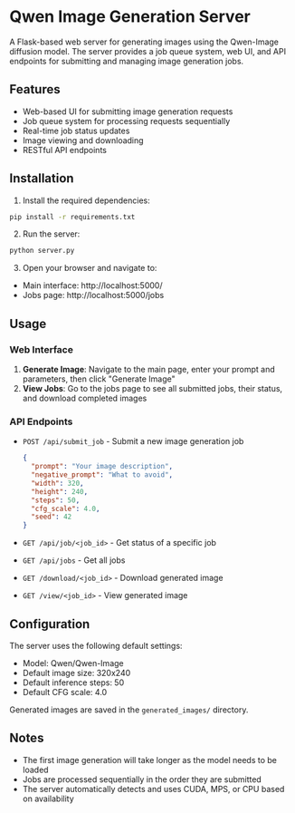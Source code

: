 # Qwen Image Generation Server

A Flask-based web server for generating images using the Qwen-Image diffusion model. The server provides a job queue system, web UI, and API endpoints for submitting and managing image generation jobs.

## Features

- Web-based UI for submitting image generation requests
- Job queue system for processing requests sequentially
- Real-time job status updates
- Image viewing and downloading
- RESTful API endpoints

## Installation

1. Install the required dependencies:
```bash
pip install -r requirements.txt
```

2. Run the server:
```bash
python server.py
```

3. Open your browser and navigate to:
- Main interface: http://localhost:5000/
- Jobs page: http://localhost:5000/jobs

## Usage

### Web Interface

1. **Generate Image**: Navigate to the main page, enter your prompt and parameters, then click "Generate Image"
2. **View Jobs**: Go to the jobs page to see all submitted jobs, their status, and download completed images

### API Endpoints

- `POST /api/submit_job` - Submit a new image generation job
  ```json
  {
    "prompt": "Your image description",
    "negative_prompt": "What to avoid",
    "width": 320,
    "height": 240,
    "steps": 50,
    "cfg_scale": 4.0,
    "seed": 42
  }
  ```

- `GET /api/job/<job_id>` - Get status of a specific job
- `GET /api/jobs` - Get all jobs
- `GET /download/<job_id>` - Download generated image
- `GET /view/<job_id>` - View generated image

## Configuration

The server uses the following default settings:
- Model: Qwen/Qwen-Image
- Default image size: 320x240
- Default inference steps: 50
- Default CFG scale: 4.0

Generated images are saved in the `generated_images/` directory.

## Notes

- The first image generation will take longer as the model needs to be loaded
- Jobs are processed sequentially in the order they are submitted
- The server automatically detects and uses CUDA, MPS, or CPU based on availability
